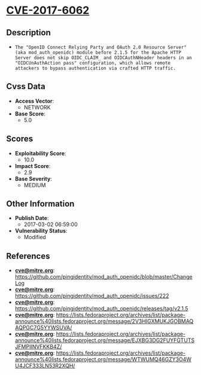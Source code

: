
# [CVE-2017-6062](https://cve.mitre.org/cgi-bin/cvename.cgi?name=CVE-2017-6062)

## Description

- `The "OpenID Connect Relying Party and OAuth 2.0 Resource Server" (aka mod_auth_openidc) module before 2.1.5 for the Apache HTTP Server does not skip OIDC_CLAIM_ and OIDCAuthNHeader headers in an "OIDCUnAuthAction pass" configuration, which allows remote attackers to bypass authentication via crafted HTTP traffic.`

## Cvss Data

- **Access Vector**:
  - NETWORK
- **Base Score**:
  - 5.0

## Scores

- **Exploitability Score**:
  - 10.0
- **Impact Score**:
  - 2.9
- **Base Severity**:
  - MEDIUM

## Other Information

- **Publish Date**:
  - 2017-03-02 06:59:00
- **Vulnerability Status**:
  - Modified

## References

- **cve@mitre.org**: https://github.com/pingidentity/mod_auth_openidc/blob/master/ChangeLog
- **cve@mitre.org**: https://github.com/pingidentity/mod_auth_openidc/issues/222
- **cve@mitre.org**: https://github.com/pingidentity/mod_auth_openidc/releases/tag/v2.1.5
- **cve@mitre.org**: https://lists.fedoraproject.org/archives/list/package-announce%40lists.fedoraproject.org/message/2V3HIGXMUKJGOBMAQAQPGC7G5YYWSUVA/
- **cve@mitre.org**: https://lists.fedoraproject.org/archives/list/package-announce%40lists.fedoraproject.org/message/EJXBG3DG2FUYFGTUTSJFMPIINVFKKB4Z/
- **cve@mitre.org**: https://lists.fedoraproject.org/archives/list/package-announce%40lists.fedoraproject.org/message/WTWUMQ46GZY3O4WU4JCF333LN53R2XQH/

